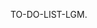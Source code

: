 TO-DO-LIST-LGM.

<!---
Adityamahale05/Adityamahale05 is a ✨ special ✨ repository because its `README.md` (this file) appears on your GitHub profile.
You can click the Preview link to take a look at your changes.
--->
